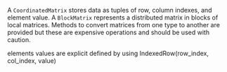 A `CoordinatedMatrix` stores data as tuples of row, column indexes, and element value. A `BlockMatrix` represents a distributed matrix in blocks of local matrices. Methods to convert matrices from one type to another are provided but these are expensive operations and should be used with caution.



 elements values are explicit defined by using  IndexedRow\(row\_index, col\_index, value\)

